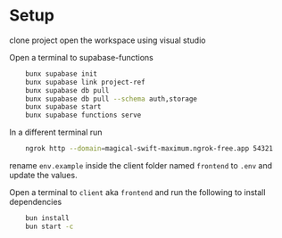 # Setup
clone project
open the workspace using visual studio

Open a terminal to supabase-functions

```bash
    bunx supabase init
    bunx supabase link project-ref
    bunx supabase db pull
    bunx supabase db pull --schema auth,storage
    bunx supabase start
    bunx supabase functions serve
```

In a different terminal run 
```bash
    ngrok http --domain=magical-swift-maximum.ngrok-free.app 54321
```

rename `env.example` inside the client folder named `frontend` to `.env` and update the values.

Open a terminal to `client` aka `frontend` and run the following to install dependencies

```bash
    bun install
    bun start -c
```